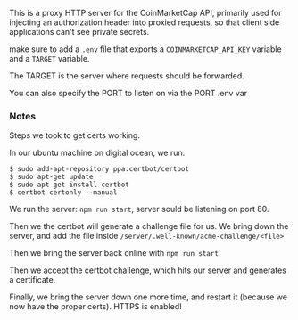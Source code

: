 This is a proxy HTTP server for the CoinMarketCap API, primarily used for injecting an authorization header into proxied requests, so that client side applications can't see private secrets.

make sure to add a `.env` file that exports a `COINMARKETCAP_API_KEY` variable and a `TARGET` variable.

The TARGET is the server where requests should be forwarded.

You can also specify the PORT to listen on via the PORT .env var

### Notes

Steps we took to get certs working.

In our ubuntu machine on digital ocean, we run:

```
$ sudo add-apt-repository ppa:certbot/certbot
$ sudo apt-get update
$ sudo apt-get install certbot
$ certbot certonly --manual
```

We run the server: `npm run start`, server sould be listening on port 80.

Then we the certbot will generate a challenge file for us. We bring down the server, and add the file inside `/server/.well-known/acme-challenge/<file>`

Then we bring the server back online with `npm run start`

Then we accept the certbot challenge, which hits our server and generates a certificate.

Finally, we bring the server down one more time, and restart it (because we now have the proper certs). HTTPS is enabled!
